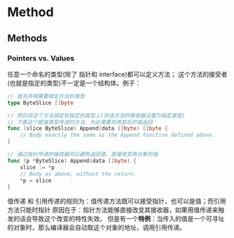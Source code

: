 # Method

## Methods

### Pointers vs. Values

任意一个命名的类型(除了 指针和 interface)都可以定义方法；
这个方法的接受者(也就是指定的类型)不一定是一个结构体。例子：

```Go
// 首先声明需要绑定方法的类型
type ByteSlice []byte

// 然后将这个方法绑定到指定的类型上(将该方法的接收器设置为指定类型)
// 下面这个是值类型传递的方法，为此需要将改变后的值返回
func (slice ByteSlice) Append(data []byte) []byte {
    // Body exactly the same as the Append function defined above.
}

// 通过指针传递的接收器可以避免返回值，直接改变原对象的值
func (p *ByteSlice) Append(data []byte) {
    slice := *p
    // Body as above, without the return.
    *p = slice
}
```

值传递 和 引用传递的规则为：值传递方法既可以接受指针，也可以是值；而引用方法只能时指针
原因在于：指针方法能够直接改变其接收器，如果用值传递来触发的话会导致这个改变的特性失效。
但是有一个**特例**：当传入的值是一个可寻址的对象时，那么编译器会自动取这个对象的地址，调用引用传递。